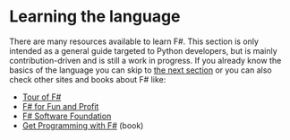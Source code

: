 # Learning the language

There are many resources available to learn F#. This section is only intended as a
general guide targeted to Python developers, but is mainly contribution-driven and is still
a work in progress. If you already know the basics of the language you can skip to [the
next section](../2-steps/setup.html) or you can also check other sites and books about
F# like:

- [Tour of F#](https://docs.microsoft.com/en-us/dotnet/fsharp/tour)
- [F# for Fun and Profit](https://fsharpforfunandprofit.com/)
- [F# Software Foundation](https://fsharp.org/)
- [Get Programming with F#](https://www.manning.com/books/get-programming-with-f-sharp) (book)
